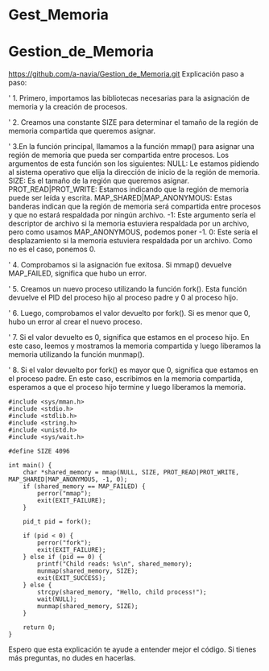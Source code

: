 # Gest_Memoria
# Gestion_de_Memoria
https://github.com/a-navia/Gestion_de_Memoria.git
Explicación paso a paso:

   ' 1. Primero, importamos las bibliotecas necesarias para la asignación de memoria y la creación de procesos.

   ' 2. Creamos una constante SIZE para determinar el tamaño de la región de memoria compartida que queremos asignar.

  '  3.En la función principal, llamamos a la función mmap() para asignar una región de memoria que pueda ser compartida entre procesos. Los argumentos de esta función son los siguientes:
        NULL: Le estamos pidiendo al sistema operativo que elija la dirección de inicio de la región de memoria.
        SIZE: Es el tamaño de la región que queremos asignar.
        PROT_READ|PROT_WRITE: Estamos indicando que la región de memoria puede ser leída y escrita.
        MAP_SHARED|MAP_ANONYMOUS: Estas banderas indican que la región de memoria será compartida entre procesos y que no estará respaldada por ningún archivo.
        -1: Este argumento sería el descriptor de archivo si la memoria estuviera respaldada por un archivo, pero como usamos MAP_ANONYMOUS, podemos poner -1.
        0: Este sería el desplazamiento si la memoria estuviera respaldada por un archivo. Como no es el caso, ponemos 0.

'    4. Comprobamos si la asignación fue exitosa. Si mmap() devuelve MAP_FAILED, significa que hubo un error.

'    5. Creamos un nuevo proceso utilizando la función fork(). Esta función devuelve el PID del proceso hijo al proceso padre y 0 al proceso hijo.

 '   6. Luego, comprobamos el valor devuelto por fork(). Si es menor que 0, hubo un error al crear el nuevo proceso.

'    7. Si el valor devuelto es 0, significa que estamos en el proceso hijo. En este caso, leemos y mostramos la memoria compartida y luego liberamos la memoria utilizando la función munmap().

'    8. Si el valor devuelto por fork() es mayor que 0, significa que estamos en el proceso padre. En este caso, escribimos en la memoria compartida, esperamos a que el proceso hijo termine y luego liberamos la memoria.
```
#include <sys/mman.h>
#include <stdio.h>
#include <stdlib.h>
#include <string.h>
#include <unistd.h>
#include <sys/wait.h>

#define SIZE 4096

int main() {
    char *shared_memory = mmap(NULL, SIZE, PROT_READ|PROT_WRITE, MAP_SHARED|MAP_ANONYMOUS, -1, 0);
    if (shared_memory == MAP_FAILED) {
        perror("mmap");
        exit(EXIT_FAILURE);
    }

    pid_t pid = fork();

    if (pid < 0) {
        perror("fork");
        exit(EXIT_FAILURE);
    } else if (pid == 0) {
        printf("Child reads: %s\n", shared_memory);
        munmap(shared_memory, SIZE);
        exit(EXIT_SUCCESS);
    } else {
        strcpy(shared_memory, "Hello, child process!");
        wait(NULL);
        munmap(shared_memory, SIZE);
    }

    return 0;
}
```   
Espero que esta explicación te ayude a entender mejor el código. Si tienes más preguntas, no dudes en hacerlas.
